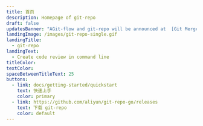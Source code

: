 ```yaml
---
title: 首页
description: Homepage of git-repo
draft: false
updatesBanner: "AGit-flow and git-repo will be announced at  [Git Merge 2020 conference](https://git-merge.com/), Los Angeles, MARCH 4."
landingImage: /images/git-repo-single.gif
landingTitle:
  - git-repo
landingText:
  - Create code review in command line
titleColor:
textColor:
spaceBetweenTitleText: 25
buttons:
  - link: docs/getting-started/quickstart
    text: 快速上手
    color: primary
  - link: https://github.com/aliyun/git-repo-go/releases
    text: 下载 git-repo
    color: default
---
```

